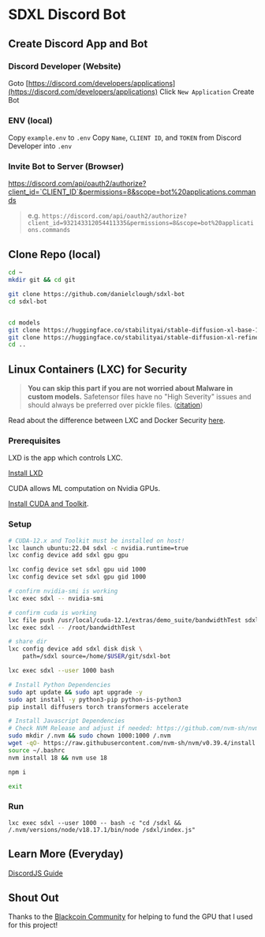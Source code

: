# SDXL Discord Bot

## Create Discord App and Bot

### Discord Developer (Website)

Goto [https://discord.com/developers/applications](https://discord.com/developers/applications)
Click `New Application`
Create Bot

### ENV (local)

Copy `example.env` to `.env`
Copy `Name`, `CLIENT ID`, and `TOKEN` from Discord Developer into `.env`

### Invite Bot to Server (Browser)

https://discord.com/api/oauth2/authorize?client_id=`CLIENT_ID`&permissions=8&scope=bot%20applications.commands

> e.g.
> `https://discord.com/api/oauth2/authorize?client_id=932143312054411335&permissions=8&scope=bot%20applications.commands`

## Clone Repo (local)

```sh
cd ~
mkdir git && cd git

git clone https://github.com/danielclough/sdxl-bot
cd sdxl-bot


cd models
git clone https://huggingface.co/stabilityai/stable-diffusion-xl-base-1.0
git clone https://huggingface.co/stabilityai/stable-diffusion-xl-refiner-1.0
cd ..

```

## Linux Containers (LXC) for Security

> **You can skip this part if you are not worried about Malware in custom models.**
> Safetensor files have no "High Severity" issues and should always be preferred over pickle files. ([citation](https://huggingface.co/blog/safetensors-security-audit))

Read about the difference between LXC and Docker Security [here](https://earthly.dev/blog/lxc-vs-docker/#security).

### Prerequisites

LXD is the app which controls LXC.

[Install LXD](https://ubuntu.com/lxd/install)

CUDA allows ML computation on Nvidia GPUs.

[Install CUDA and Toolkit](https://docs.nvidia.com/cuda/cuda-installation-guide-linux/index.html).

### Setup

```sh
# CUDA-12.x and Toolkit must be installed on host!
lxc launch ubuntu:22.04 sdxl -c nvidia.runtime=true
lxc config device add sdxl gpu gpu

lxc config device set sdxl gpu uid 1000
lxc config device set sdxl gpu gid 1000

# confirm nvidia-smi is working
lxc exec sdxl -- nvidia-smi

# confirm cuda is working
lxc file push /usr/local/cuda-12.1/extras/demo_suite/bandwidthTest sdxl/root/
lxc exec sdxl -- /root/bandwidthTest

# share dir
lxc config device add sdxl disk disk \
    path=/sdxl source=/home/$USER/git/sdxl-bot

lxc exec sdxl --user 1000 bash
```

```sh
# Install Python Dependencies
sudo apt update && sudo apt upgrade -y
sudo apt install -y python3-pip python-is-python3
pip install diffusers torch transformers accelerate

# Install Javascript Dependencies
# Check NVM Release and adjust if needed: https://github.com/nvm-sh/nvm/releases
sudo mkdir /.nvm && sudo chown 1000:1000 /.nvm
wget -qO- https://raw.githubusercontent.com/nvm-sh/nvm/v0.39.4/install.sh | bash
source ~/.bashrc
nvm install 18 && nvm use 18

npm i

exit
```

### Run

`lxc exec sdxl --user 1000 -- bash -c "cd /sdxl && /.nvm/versions/node/v18.17.1/bin/node /sdxl/index.js"`


## Learn More (Everyday)

[DiscordJS Guide](https://discordjs.guide/)

## Shout Out

Thanks to the [Blackcoin Community](https://discord.blackcoin.nl) for helping to fund the GPU that I used for this project!